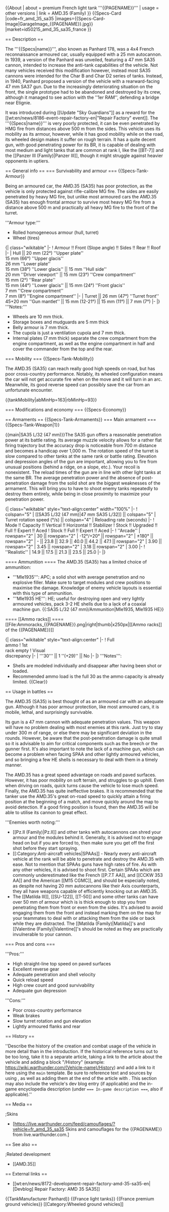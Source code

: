 {{About
| about = premium French light tank '''{{PAGENAME}}'''
| usage = other versions
| link = AMD.35 (Family)
}}
{{Specs-Card
|code=fr_amd_35_sa35
|images={{Specs-Card-Image|GarageImage_{{PAGENAME}}.jpg}}
|market=id50215_amd_35_sa35_france
}}

== Description ==
<!-- ''In the description, the first part should be about the history of the creation and combat usage of the vehicle, as well as its key features. In the second part, tell the reader about the ground vehicle in the game. Insert a screenshot of the vehicle, so that if the novice player does not remember the vehicle by name, he will immediately understand what kind of vehicle the article is talking about.'' -->
The '''{{Specs|name}}''', also known as Panhard 178, was a 4x4 French reconnaissance armoured car, usually equipped with a 25 mm autocannon. In 1939, a version of the Panhard was unveiled, featuring a 47 mm SA35 cannon, intended to increase the anti-tank capabilities of the vehicle. Not many vehicles received this modification however, instead most SA35 cannons were intended for the Char B and Char D2 series of tanks. Instead, in 1940, Panhard proposed a version of the vehicle with a rearward-facing 47 mm SA37 gun. Due to the increasingly deteriorating situation on the front, the single prototype had to be abandoned and destroyed by its crew, although it managed to see action with the ''1er RAM'', defending a bridge near Etignie.

It was introduced during [[Update "Sky Guardians"]] as a reward for the [[wt:en/news/8186-event-repair-factory-en|"Repair Factory" event]]. The '''{{Specs|name}}''' is very poorly protected, it can be even penetrated by HMG fire from distances above 500 m from the sides. This vehicle uses its mobility as its armour, however, while it has good mobility while on the road, its wheeled design makes it suffer on rough terrain. It has a quite decent gun, with good penetrating power for its BR, it is capable of dealing with most medium and light tanks that are common at rank I, like the [[BT-7]] and the [[Panzer III (Family)|Panzer III]], though it might struggle against heavier opponents in uptiers.

== General info ==
=== Survivability and armour ===
{{Specs-Tank-Armour}}
<!-- ''Describe armour protection. Note the most well protected and key weak areas. Appreciate the layout of modules as well as the number and location of crew members. Is the level of armour protection sufficient, is the placement of modules helpful for survival in combat? If necessary use a visual template to indicate the most secure and weak zones of the armour.'' -->
Being an armoured car, the AMD.35 (SA35) has poor protection, as the vehicle is only protected against rifle-calibre MG fire. The sides are easily penetrated by heavy MG fire, but unlike most armoured cars the AMD.35 (SA35) has enough frontal armour to survive most heavy MG fire from a distance above 500 m and practically all heavy MG fire to the front of the turret.

'''Armour type:''' <!-- The types of armour present on the vehicle and their general locations -->
<!-- Example: * Rolled homogeneous armour (Front, Side, Rear, Hull roof)
* Cast homogeneous armour (Turret, Transmission area) -->

* Rolled homogeneous armour (hull, turret)
* Wheel (tires)

{| class="wikitable"
|-
! Armour !! Front (Slope angle) !! Sides !! Rear !! Roof
|-
| Hull || 20 mm (22°) ''Upper plate'' <br> 15 mm (66°) ''Upper glacis'' <br> 26 mm ''Lower plate'' <br> 15 mm (38°) ''Lower glacis'' || 15 mm ''Hull side'' <br> 20 mm ''Driver viewport'' || 15 mm (23°) ''Crew compartment'' <br> 15 mm (2°) ''Rear plate'' <br> 15 mm (44°) ''Lower glacis'' || 15 mm (24°) ''Front glacis'' <br> 7 mm ''Crew compartment'' <br> 7 mm (8°) ''Engine compartment''
|-
| Turret || 26 mm (47°) ''Turret front'' <br> 45+20 mm ''Gun mantlet'' || 15 mm (12-21°) || 15 mm (11°) || 7 mm (7°)
|-
|}
'''Notes:'''

* Wheels are 10 mm thick.
* Storage boxes and mudguards are 5 mm thick
* Belly armour is 7 mm thick.
* The cupola is just a ventilation cupola and 7 mm thick.
* Internal plates (7 mm thick) separate the crew compartment from the engine compartment, as well as the engine compartment in half and cover the commander from the top and the rear.

=== Mobility ===
{{Specs-Tank-Mobility}}
<!-- ''Write about the mobility of the ground vehicle. Estimate the specific power and manoeuvrability, as well as the maximum speed forwards and backwards.'' -->
The AMD.35 (SA35) can reach really good high speeds on road, but has poor cross-country performance. Notably, its wheeled configuration means the car will not get accurate fire when on the move and it will turn in an arc. Meanwhile, its good reverse speed can possibly save the car from an unfortunate encounter.

{{tankMobility|abMinHp=163|rbMinHp=93}}

=== Modifications and economy ===
{{Specs-Economy}}

== Armaments ==
{{Specs-Tank-Armaments}}
=== Main armament ===
{{Specs-Tank-Weapon|1}}
<!-- ''Give the reader information about the characteristics of the main gun. Assess its effectiveness in a battle based on the reloading speed, ballistics and the power of shells. Do not forget about the flexibility of the fire, that is how quickly the cannon can be aimed at the target, open fire on it and aim at another enemy. Add a link to the main article on the gun: <code><nowiki>{{main|Name of the weapon}}</nowiki></code>. Describe in general terms the ammunition available for the main gun. Give advice on how to use them and how to fill the ammunition storage.'' -->
{{main|SA35 L/32 (47 mm)}}The SA35 gun offers a reasonable penetration power at its battle rating. Its average muzzle velocity allows for a rather flat firing trajectory but the accuracy drop is noticeable from 700 m distance and becomes a handicap over 1,000 m. The rotation speed of the turret is slow compared to other tanks at the same rank or battle rating. Elevation and depression angles of the gun are important, allowing you to fire from unusual positions (behind a ridge, on a slope, etc.). Your recoil is nonexistent. The reload times of the gun are in line with other light tanks at the same BR. The average penetration power and the absence of post-penetration damage from the solid shot are the biggest weaknesses of the armament. This will bring you to have to shoot enemy tanks repeatedly to destroy them entirely, while being in close proximity to maximize your penetration power.

{| class="wikitable" style="text-align:center" width="100%"
|-
! colspan="5" | [[SA35 L/32 (47 mm)|47 mm SA35 L/32]] || colspan="5" | Turret rotation speed (°/s) || colspan="4" | Reloading rate (seconds)
|-
! Mode !! Capacity !! Vertical !! Horizontal !! Stabilizer
! Stock !! Upgraded !! Full !! Expert !! Aced
! Stock !! Full !! Expert !! Aced
|-
! ''Arcade''
| rowspan="2" | 30 || rowspan="2" | -12°/+20° || rowspan="2" | ±180° || rowspan="2" | - || 23.8 || 32.9 || 40.0 || 44.2 || 47.1 || rowspan="2" | 3.90 || rowspan="2" | 3.45 || rowspan="2" | 3.18 || rowspan="2" | 3.00
|-
! ''Realistic''
| 14.9 || 17.5 || 21.3 || 23.5 || 25.0
|-
|}

==== Ammunition ====
The AMD.35 (SA35) has a limited choice of ammunition:

* '''Mle1935''': APC; a solid shot with average penetration and no explosive filler. Make sure to target modules and crew positions to maximise the damage. Knowledge of enemy vehicle layouts is essential with this type of ammunition.
* '''Mle1935 HE''': HE; useful for destroying open and very lightly armoured vehicles, pack 3-2 HE shells due to a lack of a coaxial machine gun.
{{:SA35 L/32 (47 mm)/Ammunition|Mle1935, Mle1935 HE}}

==== [[Ammo racks]] ====
[[File:Ammoracks_{{PAGENAME}}.png|right|thumb|x250px|[[Ammo racks]] of the {{PAGENAME}}]]
<!-- '''Last updated: 2.25.1.78''' -->
{| class="wikitable" style="text-align:center"
|-
! Full<br>ammo
! 1st<br>rack empty
! Visual<br>discrepancy
|-
| '''30''' || 1&nbsp;''(+29)'' || No
|-
|}
'''Notes''':

* Shells are modeled individually and disappear after having been shot or loaded.
* Recommended ammo load is the full 30 as the ammo capacity is already limited.
{{Clear}}

== Usage in battles ==
<!-- ''Describe the tactics of playing in the vehicle, the features of using vehicles in the team and advice on tactics. Refrain from creating a "guide" - do not impose a single point of view but instead give the reader food for thought. Describe the most dangerous enemies and give recommendations on fighting them. If necessary, note the specifics of the game in different modes (AB, RB, SB).'' -->
The AMD.35 (SA35) is best thought of as an armoured car with an adequate gun. Although it has poor armour protection, like most armoured cars, it is mobile, lethal, and surprisingly survivable.

Its gun is a 47 mm cannon with adequate penetration values. This weapon will have no problem dealing with most enemies at this rank. Just try to stay under 300 m of range, or else there may be significant deviation in the rounds. However, be aware that the post-penetration damage is quite small so it is advisable to aim for critical components such as the breech or the gunner first. It's also important to note the lack of a machine gun, which can become a problem when facing SPAA and other lightly armoured vehicles, and so bringing a few HE shells is necessary to deal with them in a timely manner.

The AMD.35 has a great speed advantage on roads and paved surfaces. However, it has poor mobility on soft terrain, and struggles to go uphill. Even when driving on roads, quick turns cause the vehicle to lose much speed. Finally, the AMD.35 has quite ineffective brakes. It is recommended that the tanker use the AMD.35's great on-road speed to quickly attain a firing position at the beginning of a match, and move quickly around the map to avoid detection. If a good firing position is found, then the AMD.35 will be able to utilise its cannon to great effect.

'''Enemies worth noting:'''

* [[Pz.II (Family)|Pz.II]] and other tanks with autocannons can shred your armour and the modules behind it. Generally, it is advised not to engage head on but if you are forced to, then make sure you get off the first shot before they start spraying.
* [[:Category:Anti-aircraft vehicles|SPAAs]] - Nearly every anti-aircraft vehicle at the rank will be able to penetrate and destroy the AMD.35 with ease. Not to mention that SPAAs guns have high rates of fire. As with any other vehicles, it is advised to shoot first. Certain SPAAs which are commonly underestimated like the French [[P.7.T AA]], and [[CCKW 353 AA]] and the American [[M15 CGMC]], and should be especially noted, as despite not having 20 mm autocannons like their Axis counterparts, they all have weapons capable of efficiently knocking out an AMD.35.
* The [[Matilda III]], [[SU-122]], [[T-50]] and some other tanks can have over 50 mm of armour which is is thick enough to stop you from penetrating them from front or even from the sides. It's advised to avoid engaging them from the front and instead marking them on the map for your teammates to deal with or attacking them from the side or back while they are distracted. The [[Matilda (Family)|Matilda]]'s and [[Valentine (Family)|Valentine]]'s should be noted as they are practically invulnerable to your cannon.

=== Pros and cons ===
<!-- ''Summarise and briefly evaluate the vehicle in terms of its characteristics and combat effectiveness. Mark its pros and cons in a bulleted list. Try not to use more than 6 points for each of the characteristics. Avoid using categorical definitions such as "bad", "good" and the like - use substitutions with softer forms such as "inadequate" and "effective".'' -->

'''Pros:'''

* High straight-line top speed on paved surfaces
* Excellent reverse gear
* Adequate penetration and shell velocity
* Quick reload speed
* High crew count and good survivability
* Adequate gun depression

'''Cons:'''

* Poor cross-country performance
* Weak brakes
* Slow turret rotation and gun elevation
* Lightly armoured flanks and rear

== History ==
<!-- ''Describe the history of the creation and combat usage of the vehicle in more detail than in the introduction. If the historical reference turns out to be too long, take it to a separate article, taking a link to the article about the vehicle and adding a block "/History" (example: <nowiki>https://wiki.warthunder.com/(Vehicle-name)/History</nowiki>) and add a link to it here using the <code>main</code> template. Be sure to reference text and sources by using <code><nowiki><ref></ref></nowiki></code>, as well as adding them at the end of the article with <code><nowiki><references /></nowiki></code>. This section may also include the vehicle's dev blog entry (if applicable) and the in-game encyclopedia description (under <code><nowiki>=== In-game description ===</nowiki></code>, also if applicable).'' -->
''Describe the history of the creation and combat usage of the vehicle in more detail than in the introduction. If the historical reference turns out to be too long, take it to a separate article, taking a link to the article about the vehicle and adding a block "/History" (example: <nowiki>https://wiki.warthunder.com/(Vehicle-name)/History</nowiki>) and add a link to it here using the <code>main</code> template. Be sure to reference text and sources by using <code><nowiki><ref></ref></nowiki></code>, as well as adding them at the end of the article with <code><nowiki><references /></nowiki></code>. This section may also include the vehicle's dev blog entry (if applicable) and the in-game encyclopedia description (under <code><nowiki>=== In-game description ===</nowiki></code>, also if applicable).''

== Media ==
<!-- ''Excellent additions to the article would be video guides, screenshots from the game, and photos.'' -->

;Skins

* [https://live.warthunder.com/feed/camouflages/?vehicle=fr_amd_35_sa35 Skins and camouflages for the {{PAGENAME}} from live.warthunder.com.]

== See also ==
<!-- ''Links to the articles on the War Thunder Wiki that you think will be useful for the reader, for example:''
* ''reference to the series of the vehicles;''
* ''links to approximate analogues of other nations and research trees.'' -->

;Related development

* [[AMD.35]]

== External links ==
<!-- ''Paste links to sources and external resources, such as:''
* ''topic on the official game forum;''
* ''other literature.'' -->

* [[wt:en/news/8172-development-repair-factory-amd-35-sa35-en|[Devblog] Repair Factory: AMD 35 SA35]]

{{TankManufacturer Panhard}}
{{France light tanks}}
{{France premium ground vehicles}}
[[Category:Wheeled ground vehicles]]